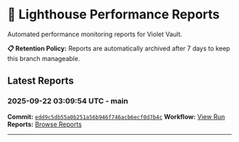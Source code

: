 # 🔦 Lighthouse Performance Reports

Automated performance monitoring reports for Violet Vault.

**📋 Retention Policy:** Reports are automatically archived after 7 days to keep this branch manageable.

## Latest Reports

### 2025-09-22 03:09:54 UTC - main

**Commit:** [`edd9c5db55a0b251a56b946f746acb6ecf0d7b4c`](https://github.com/thef4tdaddy/violet-vault/commit/edd9c5db55a0b251a56b946f746acb6ecf0d7b4c)
**Workflow:** [View Run](https://github.com/thef4tdaddy/violet-vault/actions/runs/17903325210)
**Reports:** [Browse Reports](https://github.com/thef4tdaddy/violet-vault/tree/lighthouse-reports/reports/main/2025-09-22_03-09-53)


---

